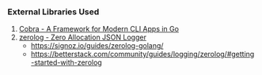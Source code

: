 ### External Libraries Used

1. [Cobra - A Framework for Modern CLI Apps in Go](https://cobra.dev/)
2. [zerolog - Zero Allocation JSON Logger](https://github.com/rs/zerolog)
    - https://signoz.io/guides/zerolog-golang/
    - https://betterstack.com/community/guides/logging/zerolog/#getting-started-with-zerolog
